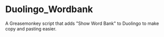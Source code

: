 # Duolingo_Wordbank
A Greasemonkey script that adds "Show Word Bank" to Duolingo to make copy and pasting easier.
